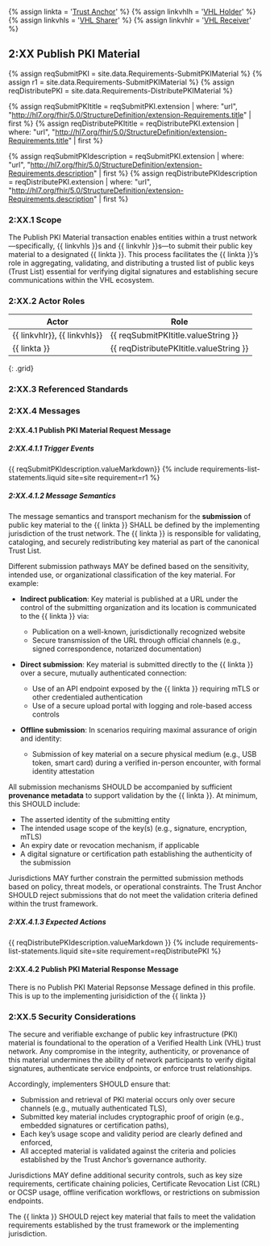 
{% assign linkta = '<a href="ActorDefinition-TrustAnchor.html">Trust Anchor</a>' %}
{% assign linkvhlh = '<a href="ActorDefinition-VHLHolder.html">VHL Holder</a>' %}
{% assign linkvhls = '<a href="ActorDefinition-VHLSharer.html">VHL Sharer</a>' %}
{% assign linkvhlr = '<a href="ActorDefinition-VHLReceiver.html">VHL Receiver</a>' %}

## 2:XX Publish PKI Material

{% assign reqSubmitPKI = site.data.Requirements-SubmitPKIMaterial %}
{% assign r1 = site.data.Requirements-SubmitPKIMaterial %}
{% assign reqDistributePKI = site.data.Requirements-DistributePKIMaterial %}


{% assign reqSubmitPKItitle = reqSubmitPKI.extension  | where: "url", "http://hl7.org/fhir/5.0/StructureDefinition/extension-Requirements.title" | first %}
{% assign reqDistributePKItitle = reqDistributePKI.extension  | where: "url", "http://hl7.org/fhir/5.0/StructureDefinition/extension-Requirements.title" | first %}


{% assign reqSubmitPKIdescription = reqSubmitPKI.extension  | where: "url", "http://hl7.org/fhir/5.0/StructureDefinition/extension-Requirements.description" | first %}
{% assign reqDistributePKIdescription = reqDistributePKI.extension  | where: "url", "http://hl7.org/fhir/5.0/StructureDefinition/extension-Requirements.description" | first %}



### 2:XX.1 Scope

The Publish PKI Material transaction enables entities within a trust network—specifically, {{ linkvhls }}s and {{ linkvhlr }}s—to submit their public key material to a designated {{ linkta }}. This process facilitates the {{ linkta }}’s role in aggregating, validating, and distributing a trusted list of public keys (Trust List) essential for verifying digital signatures and establishing secure communications within the VHL ecosystem.

### 2:XX.2 Actor Roles



| Actor | Role |
|-------|------|
| {{ linkvhlr}}, {{ linkvhls}} | {{ reqSubmitPKItitle.valueString }}     |
| {{ linkta }}            | {{ reqDistributePKItitle.valueString }} |
{: .grid}


### 2:XX.3 Referenced Standards


### 2:XX.4 Messages

#### 2:XX.4.1 Publish PKI Material Request Message
##### 2:XX.4.1.1 Trigger Events
{{ reqSubmitPKIdescription.valueMarkdown}}
{% include requirements-list-statements.liquid site=site requirement=r1 %}

##### 2:XX.4.1.2 Message Semantics
The message semantics and transport mechanism for the **submission** of public key material to the {{ linkta }} SHALL be defined by the implementing jurisdiction of the trust network. The {{ linkta }} is responsible for validating, cataloging, and securely redistributing key material as part of the canonical Trust List.

Different submission pathways MAY be defined based on the sensitivity, intended use, or organizational classification of the key material. For example:

- **Indirect publication**: Key material is published at a URL under the control of the submitting organization and its location is communicated to the {{ linkta }} via:
    - Publication on a well-known, jurisdictionally recognized website
    - Secure transmission of the URL through official channels (e.g., signed correspondence, notarized documentation)
        
- **Direct submission**: Key material is submitted directly to the {{ linkta }} over a secure, mutually authenticated connection:
    - Use of an API endpoint exposed by the {{ linkta }} requiring mTLS or other credentialed authentication
    - Use of a secure upload portal with logging and role-based access controls
        
- **Offline submission**: In scenarios requiring maximal assurance of origin and identity:
    - Submission of key material on a secure physical medium (e.g., USB token, smart card) during a verified in-person encounter, with formal identity attestation

All submission mechanisms SHOULD be accompanied by sufficient **provenance metadata** to support validation by the {{ linkta }}. At minimum, this SHOULD include:

- The asserted identity of the submitting entity
- The intended usage scope of the key(s) (e.g., signature, encryption, mTLS)
- An expiry date or revocation mechanism, if applicable
- A digital signature or certification path establishing the authenticity of the submission
    
Jurisdictions MAY further constrain the permitted submission methods based on policy, threat models, or operational constraints. The Trust Anchor SHOULD reject submissions that do not meet the validation criteria defined within the trust framework.


##### 2:XX.4.1.3 Expected Actions
{{ reqDistributePKIdescription.valueMarkdown }}
{% include requirements-list-statements.liquid site=site requirement=reqDistributePKI %}

#### 2:XX.4.2 Publish PKI Material Response Message 

There is no Publish PKI Material Repsonse Message defined in this profile.  This is up to the implementing jurisidiction of the {{ linkta }}


### 2:XX.5 Security Considerations 
The secure and verifiable exchange of public key infrastructure (PKI) material is foundational to the operation of a Verified Health Link (VHL) trust network. Any compromise in the integrity, authenticity, or provenance of this material undermines the ability of network participants to verify digital signatures, authenticate service endpoints, or enforce trust relationships.

Accordingly, implementers SHOULD ensure that:

- Submission and retrieval of PKI material occurs only over secure channels (e.g., mutually authenticated TLS),
- Submitted key material includes cryptographic proof of origin (e.g., embedded signatures or certification paths),
- Each key’s usage scope and validity period are clearly defined and enforced,
- All accepted material is validated against the criteria and policies established by the Trust Anchor’s governance authority.
    
Jurisdictions MAY define additional security controls, such as key size requirements, certificate chaining policies, Certificate Revocation List (CRL) or OCSP usage, offline verification workflows, or restrictions on submission endpoints.

The {{ linkta }} SHOULD reject key material that fails to meet the validation requirements established by the trust framework or the implementing jurisdiction.






